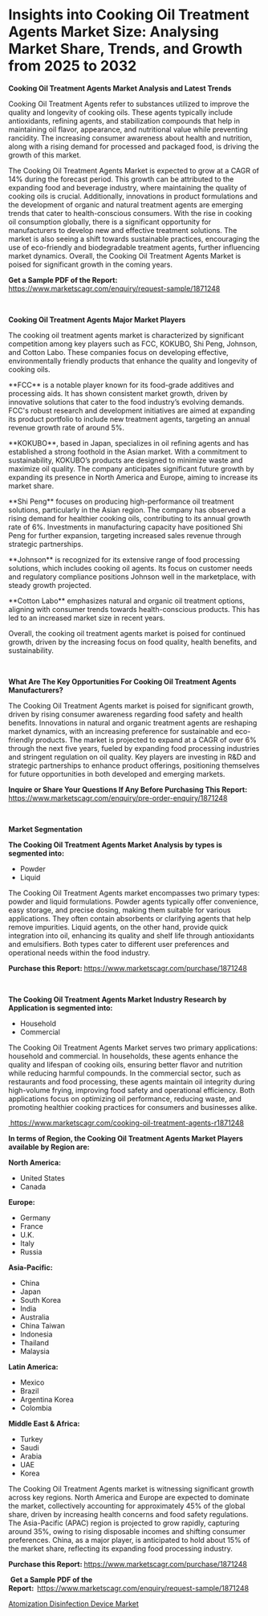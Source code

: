 <p><h1>Insights into Cooking Oil Treatment Agents Market Size: Analysing Market Share, Trends, and Growth from 2025 to 2032</h1></p><p><strong>Cooking Oil Treatment Agents Market Analysis and Latest Trends</strong></p>
<p><p>Cooking Oil Treatment Agents refer to substances utilized to improve the quality and longevity of cooking oils. These agents typically include antioxidants, refining agents, and stabilization compounds that help in maintaining oil flavor, appearance, and nutritional value while preventing rancidity. The increasing consumer awareness about health and nutrition, along with a rising demand for processed and packaged food, is driving the growth of this market.</p><p>The Cooking Oil Treatment Agents Market is expected to grow at a CAGR of 14% during the forecast period. This growth can be attributed to the expanding food and beverage industry, where maintaining the quality of cooking oils is crucial. Additionally, innovations in product formulations and the development of organic and natural treatment agents are emerging trends that cater to health-conscious consumers. With the rise in cooking oil consumption globally, there is a significant opportunity for manufacturers to develop new and effective treatment solutions. The market is also seeing a shift towards sustainable practices, encouraging the use of eco-friendly and biodegradable treatment agents, further influencing market dynamics. Overall, the Cooking Oil Treatment Agents Market is poised for significant growth in the coming years.</p></p>
<p><strong>Get a Sample PDF of the Report:&nbsp;</strong> <a href="https://www.marketscagr.com/enquiry/request-sample/1871248?utm_campaign=2097&utm_medium=2&utm_source=Github&utm_content=ia&utm_term=10022025&utm_id=cooking-oil-treatment-agents">https://www.marketscagr.com/enquiry/request-sample/1871248</a></p>
<p>&nbsp;</p>
<p><strong>Cooking Oil Treatment Agents Major Market Players</strong></p>
<p><p>The cooking oil treatment agents market is characterized by significant competition among key players such as FCC, KOKUBO, Shi Peng, Johnson, and Cotton Labo. These companies focus on developing effective, environmentally friendly products that enhance the quality and longevity of cooking oils.</p><p>**FCC** is a notable player known for its food-grade additives and processing aids. It has shown consistent market growth, driven by innovative solutions that cater to the food industry’s evolving demands. FCC's robust research and development initiatives are aimed at expanding its product portfolio to include new treatment agents, targeting an annual revenue growth rate of around 5%.</p><p>**KOKUBO**, based in Japan, specializes in oil refining agents and has established a strong foothold in the Asian market. With a commitment to sustainability, KOKUBO’s products are designed to minimize waste and maximize oil quality. The company anticipates significant future growth by expanding its presence in North America and Europe, aiming to increase its market share.</p><p>**Shi Peng** focuses on producing high-performance oil treatment solutions, particularly in the Asian region. The company has observed a rising demand for healthier cooking oils, contributing to its annual growth rate of 6%. Investments in manufacturing capacity have positioned Shi Peng for further expansion, targeting increased sales revenue through strategic partnerships.</p><p>**Johnson** is recognized for its extensive range of food processing solutions, which includes cooking oil agents. Its focus on customer needs and regulatory compliance positions Johnson well in the marketplace, with steady growth projected.</p><p>**Cotton Labo** emphasizes natural and organic oil treatment options, aligning with consumer trends towards health-conscious products. This has led to an increased market size in recent years.</p><p>Overall, the cooking oil treatment agents market is poised for continued growth, driven by the increasing focus on food quality, health benefits, and sustainability.</p></p>
<p>&nbsp;</p>
<p><strong>What Are The Key Opportunities For Cooking Oil Treatment Agents Manufacturers?</strong></p>
<p><p>The Cooking Oil Treatment Agents market is poised for significant growth, driven by rising consumer awareness regarding food safety and health benefits. Innovations in natural and organic treatment agents are reshaping market dynamics, with an increasing preference for sustainable and eco-friendly products. The market is projected to expand at a CAGR of over 6% through the next five years, fueled by expanding food processing industries and stringent regulation on oil quality. Key players are investing in R&D and strategic partnerships to enhance product offerings, positioning themselves for future opportunities in both developed and emerging markets.</p></p>
<p><strong>Inquire or Share Your Questions If Any Before Purchasing This Report:</strong> <a href="https://www.marketscagr.com/enquiry/pre-order-enquiry/1871248?utm_campaign=2097&utm_medium=2&utm_source=Github&utm_content=ia&utm_term=10022025&utm_id=cooking-oil-treatment-agents">https://www.marketscagr.com/enquiry/pre-order-enquiry/1871248</a></p>
<p>&nbsp;</p>
<p><strong>Market Segmentation</strong></p>
<p><strong>The Cooking Oil Treatment Agents Market Analysis by types is segmented into:</strong></p>
<p><ul><li>Powder</li><li>Liquid</li></ul></p>
<p><p>The Cooking Oil Treatment Agents market encompasses two primary types: powder and liquid formulations. Powder agents typically offer convenience, easy storage, and precise dosing, making them suitable for various applications. They often contain absorbents or clarifying agents that help remove impurities. Liquid agents, on the other hand, provide quick integration into oil, enhancing its quality and shelf life through antioxidants and emulsifiers. Both types cater to different user preferences and operational needs within the food industry.</p></p>
<p><strong>Purchase this Report:&nbsp;</strong><a href="https://www.marketscagr.com/purchase/1871248?utm_campaign=2097&utm_medium=2&utm_source=Github&utm_content=ia&utm_term=10022025&utm_id=cooking-oil-treatment-agents">https://www.marketscagr.com/purchase/1871248</a></p>
<p>&nbsp;</p>
<p><strong>The Cooking Oil Treatment Agents Market Industry Research by Application is segmented into:</strong></p>
<p><ul><li>Household</li><li>Commercial</li></ul></p>
<p><p>The Cooking Oil Treatment Agents Market serves two primary applications: household and commercial. In households, these agents enhance the quality and lifespan of cooking oils, ensuring better flavor and nutrition while reducing harmful compounds. In the commercial sector, such as restaurants and food processing, these agents maintain oil integrity during high-volume frying, improving food safety and operational efficiency. Both applications focus on optimizing oil performance, reducing waste, and promoting healthier cooking practices for consumers and businesses alike.</p></p>
<p><a href="https://www.marketscagr.com/cooking-oil-treatment-agents-r1871248?utm_campaign=2097&utm_medium=2&utm_source=Github&utm_content=ia&utm_term=10022025&utm_id=cooking-oil-treatment-agents">&nbsp;https://www.marketscagr.com/cooking-oil-treatment-agents-r1871248</a></p>
<p><strong>In terms of Region, the Cooking Oil Treatment Agents Market Players available by Region are:</strong></p>
<p>
    <p> <strong> North America: </strong>
        <ul>
            <li>United States</li>
            <li>Canada</li>
        </ul>
        </p> 
    <p> <strong> Europe: </strong>
        <ul>
            <li>Germany</li>
            <li>France</li>
            <li>U.K.</li>
            <li>Italy</li>
            <li>Russia</li>
        </ul>
        </p> 
    <p> <strong> Asia-Pacific: </strong>
        <ul>
            <li>China</li>
            <li>Japan</li>
            <li>South Korea</li>
            <li>India</li>
            <li>Australia</li>
            <li>China Taiwan</li>
            <li>Indonesia</li>
            <li>Thailand</li>
            <li>Malaysia</li>
        </ul>
        </p> 
    <p> <strong> Latin America: </strong>
        <ul>
            <li>Mexico</li>
            <li>Brazil</li>
            <li>Argentina Korea</li>
            <li>Colombia</li>
        </ul>
        </p> 
    <p> <strong> Middle East & Africa: </strong>
        <ul>
            <li>Turkey</li>
            <li>Saudi</li>
            <li>Arabia</li>
            <li>UAE</li>
            <li>Korea</li>
        </ul>
    </p>
    </p>
<p><p>The Cooking Oil Treatment Agents market is witnessing significant growth across key regions. North America and Europe are expected to dominate the market, collectively accounting for approximately 45% of the global share, driven by increasing health concerns and food safety regulations. The Asia-Pacific (APAC) region is projected to grow rapidly, capturing around 35%, owing to rising disposable incomes and shifting consumer preferences. China, as a major player, is anticipated to hold about 15% of the market share, reflecting its expanding food processing industry.</p></p>
<p><strong>Purchase this Report: </strong><a href="https://www.marketscagr.com/purchase/1871248?utm_campaign=2097&utm_medium=2&utm_source=Github&utm_content=ia&utm_term=10022025&utm_id=cooking-oil-treatment-agents">https://www.marketscagr.com/purchase/1871248</a></p>
<p>&nbsp;<strong>Get a Sample PDF of the Report:&nbsp;&nbsp;</strong><a href="https://www.marketscagr.com/enquiry/request-sample/1871248?utm_campaign=2097&utm_medium=2&utm_source=Github&utm_content=ia&utm_term=10022025&utm_id=cooking-oil-treatment-agents">https://www.marketscagr.com/enquiry/request-sample/1871248</a></p>
<p><strong></strong></p>
<p><p><a href="https://github.com/FlorianWolf90/Market-Research-Report-List-1/blob/main/atomization-disinfection-device-market.md?utm_campaign=2097&utm_medium=2&utm_source=Github&utm_content=ia&utm_term=10022025&utm_id=cooking-oil-treatment-agents">Atomization Disinfection Device Market</a></p></p>